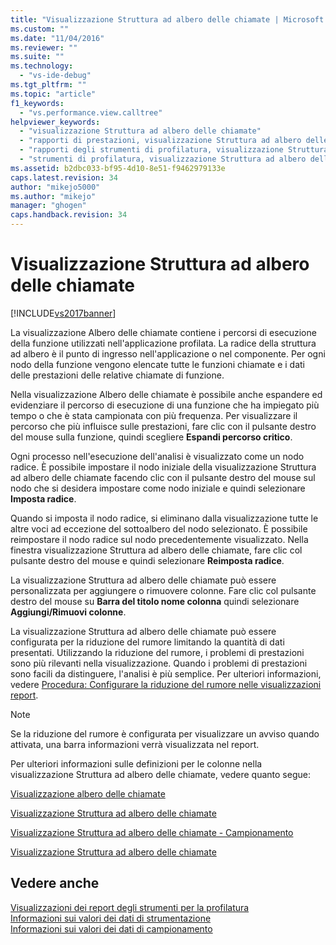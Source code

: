 ```yaml
---
title: "Visualizzazione Struttura ad albero delle chiamate | Microsoft Docs"
ms.custom: ""
ms.date: "11/04/2016"
ms.reviewer: ""
ms.suite: ""
ms.technology: 
  - "vs-ide-debug"
ms.tgt_pltfrm: ""
ms.topic: "article"
f1_keywords: 
  - "vs.performance.view.calltree"
helpviewer_keywords: 
  - "visualizzazione Struttura ad albero delle chiamate"
  - "rapporti di prestazioni, visualizzazione Struttura ad albero delle chiamate"
  - "rapporti degli strumenti di profilatura, visualizzazione Struttura ad albero delle chiamate"
  - "strumenti di profilatura, visualizzazione Struttura ad albero delle chiamate"
ms.assetid: b2dbc033-bf95-4d10-8e51-f9462979133e
caps.latest.revision: 34
author: "mikejo5000"
ms.author: "mikejo"
manager: "ghogen"
caps.handback.revision: 34
---
```

# Visualizzazione Struttura ad albero delle chiamate
[!INCLUDE[vs2017banner](../code-quality/includes/vs2017banner.md)]

La visualizzazione Albero delle chiamate contiene i percorsi di esecuzione della funzione utilizzati nell'applicazione profilata.  La radice della struttura ad albero è il punto di ingresso nell'applicazione o nel componente.  Per ogni nodo della funzione vengono elencate tutte le funzioni chiamate e i dati delle prestazioni delle relative chiamate di funzione.  
  
 Nella visualizzazione Albero delle chiamate è possibile anche espandere ed evidenziare il percorso di esecuzione di una funzione che ha impiegato più tempo o che è stata campionata con più frequenza.  Per visualizzare il percorso che più influisce sulle prestazioni, fare clic con il pulsante destro del mouse sulla funzione, quindi scegliere **Espandi percorso critico**.  
  
 Ogni processo nell'esecuzione dell'analisi è visualizzato come un nodo radice.  È possibile impostare il nodo iniziale della visualizzazione Struttura ad albero delle chiamate facendo clic con il pulsante destro del mouse sul nodo che si desidera impostare come nodo iniziale e quindi selezionare **Imposta radice**.  
  
 Quando si imposta il nodo radice, si eliminano dalla visualizzazione tutte le altre voci ad eccezione del sottoalbero del nodo selezionato.  È possibile reimpostare il nodo radice sul nodo precedentemente visualizzato.  Nella finestra visualizzazione Struttura ad albero delle chiamate, fare clic col pulsante destro del mouse e quindi selezionare **Reimposta radice**.  
  
 La visualizzazione Struttura ad albero delle chiamate può essere personalizzata per aggiungere o rimuovere colonne.  Fare clic col pulsante destro del mouse su **Barra del titolo nome colonna** quindi selezionare **Aggiungi\/Rimuovi colonne**.  
  
 La visualizzazione Struttura ad albero delle chiamate può essere configurata per la riduzione del rumore limitando la quantità di dati presentati.  Utilizzando la riduzione del rumore, i problemi di prestazioni sono più rilevanti nella visualizzazione.  Quando i problemi di prestazioni sono facili da distinguere, l'analisi è più semplice.  Per ulteriori informazioni, vedere [Procedura: Configurare la riduzione del rumore nelle visualizzazioni report](../profiling/how-to-configure-noise-reduction-in-report-views.md).  
  
> [!NOTE]
>  Se la riduzione del rumore è configurata per visualizzare un avviso quando attivata, una barra informazioni verrà visualizzata nel report.  
  
 Per ulteriori informazioni sulle definizioni per le colonne nella visualizzazione Struttura ad albero delle chiamate, vedere quanto segue:  
  
 [Visualizzazione albero delle chiamate](../profiling/call-tree-view-sampling-data.md)  
  
 [Visualizzazione Struttura ad albero delle chiamate](../profiling/call-tree-view-instrumentation-data.md)  
  
 [Visualizzazione Struttura ad albero delle chiamate \- Campionamento](../profiling/call-tree-view-dotnet-memory-sampling-data.md)  
  
 [Visualizzazione Struttura ad albero delle chiamate](../profiling/call-tree-view-contention-data.md)  
  
## Vedere anche  
 [Visualizzazioni dei report degli strumenti per la profilatura](../profiling/performance-report-views.md)   
 [Informazioni sui valori dei dati di strumentazione](../profiling/understanding-instrumentation-data-values.md)   
 [Informazioni sui valori dei dati di campionamento](../profiling/understanding-sampling-data-values.md)